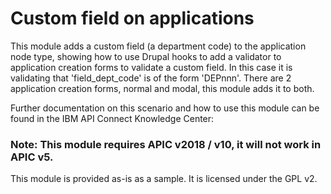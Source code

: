 # Custom field on applications

This module adds a custom field (a department code) to the application node type, showing how to use Drupal hooks to add a validator to application creation forms to validate a custom field.  In this case it is validating that 'field_dept_code' is of the form 'DEPnnn'.
There are 2 application creation forms, normal and modal, this module adds it to both.

Further documentation on this scenario and how to use this module can be found in the IBM API Connect Knowledge Center: 

### Note: This module requires APIC v2018 / v10, it will not work in APIC v5.

This module is provided as-is as a sample.
It is licensed under the GPL v2.
